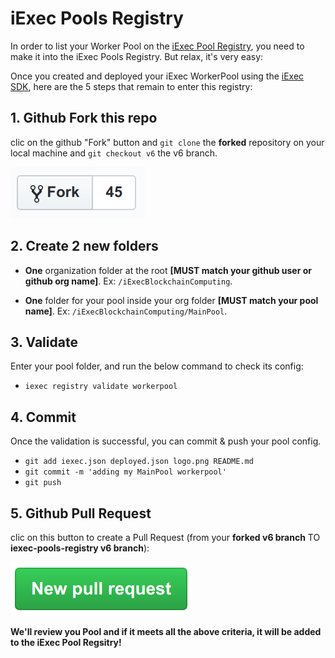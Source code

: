 # iExec Pools Registry

In order to list your Worker Pool on the [iExec Pool Registry](https://pools.iex.ec/), you need to make it into the iExec Pools Registry. But relax, it's very easy:

Once you created and deployed your iExec WorkerPool using the [iExec SDK](https://github.com/iExecBlockchainComputing/iexec-sdk/tree/next), here are the 5 steps that remain to enter this registry:

## 1. Github Fork this repo

clic on the github "Fork" button and `git clone` the **forked** repository on your local machine and `git checkout v6` the v6 branch.

[![github fork](./github-fork.png)](https://github.com/iExecBlockchainComputing/iexec-pools-registry/tree/v6)

## 2. Create 2 new folders

- **One** organization folder at the root **[MUST match your github user or github org name]**. Ex: `/iExecBlockchainComputing`.

- **One** folder for your pool inside your org folder **[MUST match your pool name]**. Ex: `/iExecBlockchainComputing/MainPool`.

## 3. Validate

Enter your pool folder, and run the below command to check its config:

- `iexec registry validate workerpool`

## 4. Commit

Once the validation is successful, you can commit & push your pool config.

- `git add iexec.json deployed.json logo.png README.md`
- `git commit -m 'adding my MainPool workerpool'`
- `git push`

## 5. Github Pull Request

clic on this button to create a Pull Request (from your **forked v6 branch** TO **iexec-pools-registry v6 branch**):

[![github pull request](./github-pr.png)](https://github.com/iExecBlockchainComputing/iexec-pools-registry/compare)

**We'll review you Pool and if it meets all the above criteria, it will be added to the iExec Pool Regsitry!**
